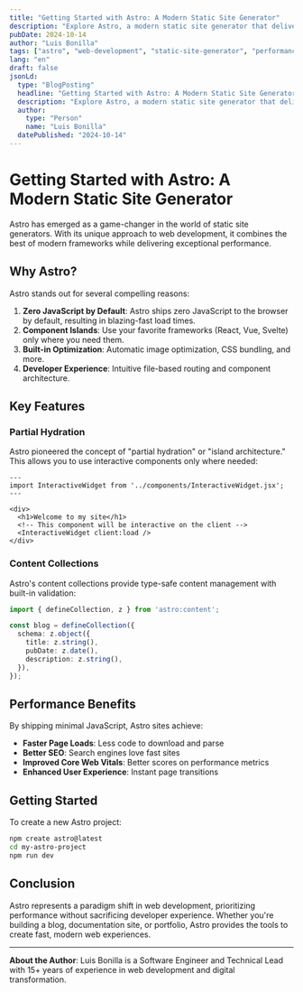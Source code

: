 ```yaml
---
title: "Getting Started with Astro: A Modern Static Site Generator"
description: "Explore Astro, a modern static site generator that delivers lightning-fast performance with zero JavaScript by default."
pubDate: 2024-10-14
author: "Luis Bonilla"
tags: ["astro", "web-development", "static-site-generator", "performance"]
lang: "en"
draft: false
jsonLd:
  type: "BlogPosting"
  headline: "Getting Started with Astro: A Modern Static Site Generator"
  description: "Explore Astro, a modern static site generator that delivers lightning-fast performance with zero JavaScript by default."
  author:
    type: "Person"
    name: "Luis Bonilla"
  datePublished: "2024-10-14"
---
```


# Getting Started with Astro: A Modern Static Site Generator

Astro has emerged as a game-changer in the world of static site generators. With its unique approach to web development, it combines the best of modern frameworks while delivering exceptional performance.

## Why Astro?

Astro stands out for several compelling reasons:

1. **Zero JavaScript by Default**: Astro ships zero JavaScript to the browser by default, resulting in blazing-fast load times.
2. **Component Islands**: Use your favorite frameworks (React, Vue, Svelte) only where you need them.
3. **Built-in Optimization**: Automatic image optimization, CSS bundling, and more.
4. **Developer Experience**: Intuitive file-based routing and component architecture.

## Key Features

### Partial Hydration

Astro pioneered the concept of "partial hydration" or "island architecture." This allows you to use interactive components only where needed:

```astro
---
import InteractiveWidget from '../components/InteractiveWidget.jsx';
---

<div>
  <h1>Welcome to my site</h1>
  <!-- This component will be interactive on the client -->
  <InteractiveWidget client:load />
</div>
```

### Content Collections

Astro's content collections provide type-safe content management with built-in validation:

```typescript
import { defineCollection, z } from 'astro:content';

const blog = defineCollection({
  schema: z.object({
    title: z.string(),
    pubDate: z.date(),
    description: z.string(),
  }),
});
```

## Performance Benefits

By shipping minimal JavaScript, Astro sites achieve:

- **Faster Page Loads**: Less code to download and parse
- **Better SEO**: Search engines love fast sites
- **Improved Core Web Vitals**: Better scores on performance metrics
- **Enhanced User Experience**: Instant page transitions

## Getting Started

To create a new Astro project:

```bash
npm create astro@latest
cd my-astro-project
npm run dev
```

## Conclusion

Astro represents a paradigm shift in web development, prioritizing performance without sacrificing developer experience. Whether you're building a blog, documentation site, or portfolio, Astro provides the tools to create fast, modern web experiences.

---

**About the Author**: Luis Bonilla is a Software Engineer and Technical Lead with 15+ years of experience in web development and digital transformation.
